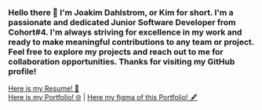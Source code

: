 ### Hello there 👋 I'm Joakim Dahlstrom, or Kim for short. I'm a passionate and dedicated Junior Software Developer from Cohort#4. I'm always striving for excellence in my work and ready to make meaningful contributions to any team or project. Feel free to explore my projects and reach out to me for collaboration opportunities. Thanks for visiting my GitHub profile!
<a href="https://drive.google.com/file/d/1Ach3Jfa0pN3siJ3pD_k34pz9RkwwOtxM/view?usp=sharing" target="_blank">Here is my Resume! 📰</a><br/>
<a href="https://kim-portfolio-two.vercel.app/" target="_blank">Here is my Portfolio! 🌐</a> | <a href="https://www.figma.com/file/8rcVjoXqGL1j3oKQEnqELP/Kim-Portfolio-Design?type=design&node-id=0%3A1&t=12zjWSr09HrTfhFO-1" target="_blank">Here my figma of this Portfolio! 🖋</a><br/><br/>
<!--
**lethal1147/lethal1147** is a ✨ _special_ ✨ repository because its `README.md` (this file) appears on your GitHub profile.

Here are some ideas to get you started:

- 🔭 I’m currently working on ...
- 👯 I’m looking to collaborate on ...
- 🤔 I’m looking for help with ...
- 💬 Ask me about ...
- 📫 How to reach me: ...
- 😄 Pronouns: ...
- ⚡ Fun fact: ...
-->
